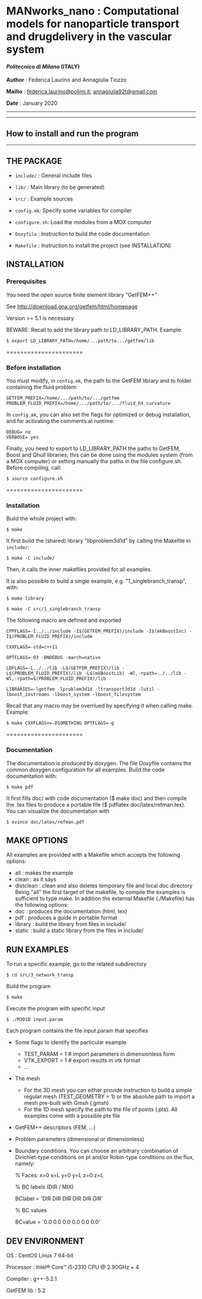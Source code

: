 # MANworks_nano : Computational models for nanoparticle transport and drugdelivery in the vascular system

#### *Politecnico di Milano* (ITALY)

**Author** : Federica Laurino and Annagiulia Tiozzo

**Mailto** :  <federica.laurino@polimi.it>; <annagiulia92t@gmail.com>

**Date**   : January 2020


-------------------------------------------------------
-------------------------------------------------------
## How to install and run the program
-------------------------------------------------------
## THE PACKAGE

- `include/` : General include files

- `lib/`     : Main library (to be generated)

- `src/`     : Example sources 
  
- `config.mk`: Specify some variables for compiler

- `configure.sh`: Load the modules from a MOX computer

- `Doxyfile` : Instruction to build the code documentation

- `Makefile` : Instruction to install the project (see INSTALLATION)

## INSTALLATION
### Prerequisites

You need the open source finite element library "GetFEM++"

See <http://download.gna.org/getfem/html/homepage>

Version >= 5.1 is necessary

BEWARE: 
Recall to add the library path to LD_LIBRARY_PATH. Example:
```
$ export LD_LIBRARY_PATH=/home/...path/to.../getfem/lib
```
======================

### Before installation

You must modify, in `config.mk`, the path to the GetFEM library and to folder containing the fluid problem:
``` 
GETFEM_PREFIX=/home/.../path/to/.../getfem
PROBLEM_FLUID_PREFIX=/home/.../path/to/.../fluid_ht_curvature
``` 
In `config.mk`, you can also set the flags for optimized or debug installation, and for activating the comments at runtime:
``` 
DEBUG= no
VERBOSE= yes
``` 

Finally, you need to export to LD_LIBRARY_PATH the paths to GetFEM, Boost and Qhull libraries;
this can be done using the modules system (from a MOX computer) or setting manually the paths in the file configure.sh.
Before compiling, call:
``` 
$ source configure.sh
``` 

======================

### Installation
Build the whole project with:
``` 
$ make
``` 
It first build the (shared) library "libproblem3d1d" by calling
the Makefile in `include/`:
``` 
$ make -C include/
``` 
Then, it calls the inner makefiles provided for all examples.

It is also possible to build a single example, e.g. "1_singlebranch_transp", with:
``` 
$ make library

$ make -C src/1_singlebranch_transp
``` 


The following macro are defined and exported
``` 
CPPFLAGS=-I../../include -I$(GETFEM_PREFIX)/include -I$(mkBoostInc) -I$(PROBLEM_FLUID_PREFIX)/include

CXXFLAGS=-std=c++11 

OPTFLAGS=-O3 -DNDEBUG -march=native

LDFLAGS=-L../../lib -L$(GETFEM_PREFIX)/lib -L$(PROBLEM_FLUID_PREFIX)/lib -L$(mkBoostLib) -Wl,-rpath=../../lib -Wl,-rpath=$(PROBLEM_FLUID_PREFIX)/lib 

LIBRARIES=-lgetfem -lproblem3d1d -ltransport3d1d -lutil -lboost_iostreams -lboost_system -lboost_filesystem
``` 
Recall that any macro may be overrlued by specifying it when calling 
make. Example: 
``` 
$ make CXXFLAGS+=-DSOMETHING OPTFLAGS=-g
``` 

======================

### Documentation
The documentation is produced by doxygen. The file Doxyfile contains 
the common doxygen configuration for all examples.
Build the code documentation with:
``` 
$ make pdf
``` 
It first fills doc/ with code documentation ($ make doc) and then compile
the .tex files to produce a portable file ($ pdflatex doc/latex/refman.tex).
You can visualize the documentation with
``` 
$ evince doc/latex/refman.pdf
``` 

## MAKE OPTIONS
All examples are provided with a Makefile which accepts the following
options:
-  all       : makes the example
-  clean     : as it says
-  distclean : clean and also deletes temporary file and local doc directory
Being "all" the first target of the makefile, to compile the examples is
sufficient to type make. 
In addition the external Makefile (./Makefile) has the following options:
-  doc       : produces the documentation (html, tex)
-  pdf       : produces a guide in portable format
- library    : build the library from files in include/
- static     : build a static library from the files in include/

## RUN EXAMPLES
To run a specific example, go to the related subdirectory
``` 
$ cd src/3_network_transp
``` 
Build the program
``` 
$ make
``` 
Execute the program with specific input
``` 
$ ./M3D1D input.param
``` 
Each program contains the file input.param that specifies 

- Some flags to identify the particular example
  -  TEST_PARAM = 1  # import parameters in dimensionless form
  -  VTK_EXPORT = 1  # export results in vtk format
  -  ...

- The mesh
  - For the 3D mesh you can either provide instruction to build a simple
  regular mesh (TEST_GEOMETRY = 1) or the absolute path to import a mesh
  pre-built with Gmsh (.gmsh)
  - For the 1D mesh specify the path to the file of points (.pts). All
  examples come with a possible pts file

- GetFEM++ descriptors (FEM, ...)

- Problem parameters (dimensional or dimensionless)

- Boundary conditions. You can choose an arbitrary combination of
  Dirichlet-type conditions on pt and/or Robin-type conditions
  on the flux, namely:

  % Faces:   x=0  x=L  y=0  y=L  z=0  z=L

  % BC labels (DIR / MIX)

  BClabel = 'DIR  DIR  DIR  DIR  DIR  DIR'

  % BC values

  BCvalue = '0.0  0.0  0.0  0.0  0.0  0.0'
  
 

##  DEV ENVIRONMENT
OS         : CentOS Linux 7 64-bit 

Processor  : Intel® Core™ i5-2310 CPU @ 2.90GHz × 4

Compiler   : g++-5.2.1

GetFEM lib : 5.2

